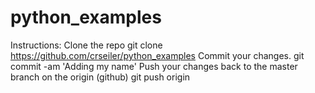 # python_examples
Instructions:
Clone the repo
git clone https://github.com/crseiler/python_examples
Commit your changes.
git commit -am 'Adding my name'
Push your changes back to the master branch on the origin (github)
git push origin

